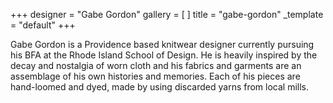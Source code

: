 +++
designer = "Gabe Gordon"
gallery = [ ]
title = "gabe-gordon"
_template = "default"
+++

Gabe Gordon is a Providence based knitwear designer currently pursuing his BFA at the Rhode Island School of Design. He is heavily inspired by the decay and nostalgia of worn cloth and his fabrics and garments are an assemblage of his own histories and memories. Each of his pieces are hand-loomed and dyed, made by using discarded yarns from local mills.
